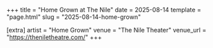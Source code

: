 +++
title = "Home Grown at The Nile"
date = 2025-08-14
template = "page.html"
slug = "2025-08-14-home-grown"

[extra]
artist = "Home Grown"
venue = "The Nile Theater"
venue_url = "https://theniletheatre.com/"
+++
